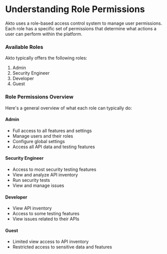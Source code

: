 # Understanding Role Permissions

Akto uses a role-based access control system to manage user permissions. Each role has a specific set of permissions that determine what actions a user can perform within the platform.

### Available Roles

Akto typically offers the following roles:

1. Admin
2. Security Engineer
3. Developer
4. Guest

### Role Permissions Overview

Here's a general overview of what each role can typically do:

#### Admin

* Full access to all features and settings
* Manage users and their roles
* Configure global settings
* Access all API data and testing features

#### Security Engineer

* Access to most security testing features
* View and analyze API inventory
* Run security tests
* View and manage issues

#### Developer

* View API inventory
* Access to some testing features
* View issues related to their APIs

#### Guest

* Limited view access to API inventory
* Restricted access to sensitive data and features
